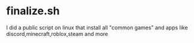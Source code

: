 # finalize.sh
I did a public script on linux that install all "common games" and apps like discord,minecraft,roblox,steam and more
